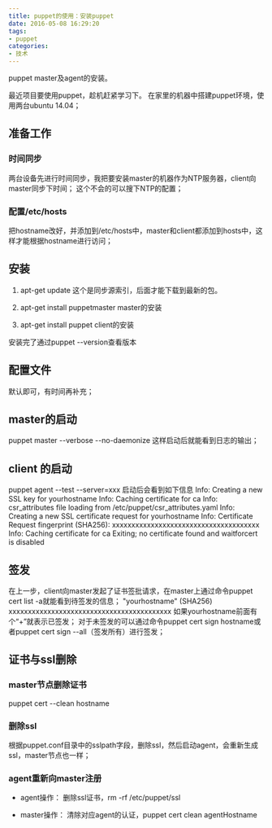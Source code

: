 ```yaml
---
title: puppet的使用：安装puppet
date: 2016-05-08 16:29:20
tags:
- puppet
categories:
- 技术
---
```

puppet master及agent的安装。

<!-- more -->

最近项目要使用puppet，趁机赶紧学习下。
在家里的机器中搭建puppet环境，使用两台ubuntu 14.04；
## 准备工作
### 时间同步
两台设备先进行时间同步，我把要安装master的机器作为NTP服务器，client向master同步下时间；
这个不会的可以搜下NTP的配置；

### 配置/etc/hosts
把hostname改好，并添加到/etc/hosts中，master和client都添加到hosts中，这样才能根据hostname进行访问；

## 安装 

 1. apt-get update
 这个是同步源索引，后面才能下载到最新的包。
 2. apt-get install puppetmaster
 master的安装
 
 3. apt-get install puppet
 client的安装

安装完了通过puppet --version查看版本

## 配置文件
默认即可，有时间再补充；

## master的启动
puppet master --verbose --no-daemonize
这样启动后就能看到日志的输出；

## client 的启动
puppet agent --test --server=xxx
启动后会看到如下信息
Info: Creating a new SSL key for yourhostname
Info: Caching certificate for ca
Info: csr_attributes file loading from /etc/puppet/csr_attributes.yaml
Info: Creating a new SSL certificate request for yourhostname
Info: Certificate Request fingerprint (SHA256): xxxxxxxxxxxxxxxxxxxxxxxxxxxxxxxxxxxxxx
Info: Caching certificate for ca
Exiting; no certificate found and waitforcert is disabled

## 签发
在上一步，client向master发起了证书签批请求，在master上通过命令puppet cert list -a就能看到待签发的信息；
"yourhostname"   (SHA256) xxxxxxxxxxxxxxxxxxxxxxxxxxxxxxxxxxxxxxxxxx
如果yourhostname前面有个“+”就表示已签发；
对于未签发的可以通过命令puppet cert sign hostname或者puppet cert sign --all（签发所有）进行签发；

## 证书与ssl删除
### master节点删除证书
puppet cert --clean hostname
### 删除ssl
根据puppet.conf目录中的sslpath字段，删除ssl，然后启动agent，会重新生成ssl，master节点也一样；
### agent重新向master注册
* agent操作：
删除ssl证书，rm -rf /etc/puppet/ssl

* master操作：
清除对应agent的认证，puppet cert clean agentHostname
